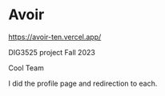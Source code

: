 # Avoir

https://avoir-ten.vercel.app/

DIG3525 project Fall 2023

Cool Team

I did the profile page and redirection to each.

